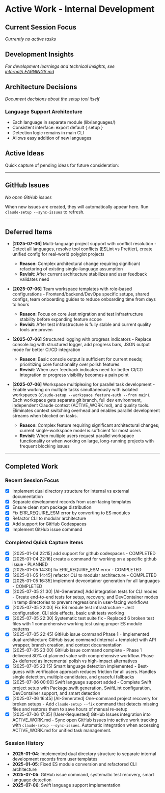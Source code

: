 # Active Work - Internal Development

## Current Session Focus
*Currently no active tasks*

## Development Insights
*For development learnings and technical insights, see [internal/LEARNINGS.md](LEARNINGS.md)*

## Architecture Decisions
*Document decisions about the setup tool itself*

### Language Support Architecture
- Each language in separate module (lib/languages/)
- Consistent interface: export default { setup }
- Detection logic remains in main CLI
- Allows easy addition of new languages

## Active Ideas

Quick capture of pending ideas for future consideration:





---

## GitHub Issues

<!-- GITHUB_ISSUES_START -->
*No open GitHub issues*

When new issues are created, they will automatically appear here. Run `claude-setup --sync-issues` to refresh.
<!-- GITHUB_ISSUES_END -->

---

## Deferred Items

- **[2025-07-06]** Multi-language project support with conflict resolution - Detect all languages, resolve tool conflicts (ESLint vs Prettier), create unified config for real-world polyglot projects
  - **Reason**: Complex architectural change requiring significant refactoring of existing single-language assumption
  - **Revisit**: After current architecture stabilizes and user feedback validates need

- **[2025-07-06]** Team workspace templates with role-based configurations - Frontend/backend/DevOps specific setups, shared configs, team onboarding guides to reduce onboarding time from days to hours
  - **Reason**: Focus on core Jest migration and test infrastructure stability before expanding feature scope
  - **Revisit**: After test infrastructure is fully stable and current quality tools are proven

- **[2025-07-06]** Structured logging with progress indicators - Replace console.log with structured logger, add progress bars, JSON output mode for better CI/CD integration
  - **Reason**: Basic console output is sufficient for current needs; prioritizing core functionality over polish features
  - **Revisit**: When user feedback indicates need for better CI/CD integration or progress visibility becomes a pain point

- **[2025-07-06]** Workspace multiplexing for parallel task development - Enable working on multiple tasks simultaneously with isolated workspaces (`claude-setup --workspace feature-auth --from main`). Each workspace gets separate git branch, full dev environment, independent Claude context (ACTIVE_WORK.md), and quality tools. Eliminates context switching overhead and enables parallel development streams when blocked on tasks.
  - **Reason**: Complex feature requiring significant architectural changes; current single-workspace model is sufficient for most users
  - **Revisit**: When multiple users request parallel workspace functionality or when working on large, long-running projects with frequent blocking issues

---

## Completed Work

### Recent Session Focus
- [x] Implement dual directory structure for internal vs external documentation
- [x] Separate development records from user-facing templates
- [x] Ensure clean npm package distribution
- [x] Fix ERR_REQUIRE_ESM error by converting to ES modules
- [x] Refactor CLI to modular architecture
- [x] Add support for GitHub Codespaces
- [x] Implement GitHub issue command

### Completed Quick Capture Items
- [x] [2025-01-04 22:15] add support for github codespaces - COMPLETED
- [x] [2025-01-04 22:16] create a command for working on a specific github issue - PLANNED
- [x] [2025-01-05 14:30] fix ERR_REQUIRE_ESM error - COMPLETED
- [x] [2025-01-05 14:45] refactor CLI to modular architecture - COMPLETED
- [x] [2025-01-05 16:35] implement devcontainer generation for all languages - COMPLETED
- [x] [2025-07-05 21:30] [AI-Generated] Add integration tests for CLI modes - Create end-to-end tests for setup, recovery, and DevContainer modes in temp directories to prevent regressions in user-facing workflows
- [x] [2025-07-05 22:00] Fix ES module test infrastructure - Jest configuration, CLI side effects, basic unit tests working
- [x] [2025-07-05 22:30] Systematic test suite fix - Replaced 6 broken test files with 1 comprehensive working test using proper ES module patterns
- [x] [2025-07-05 22:45] GitHub issue command Phase 1 - Implemented dual-architecture GitHub issue command (internal + template) with API wrapper, branch creation, and context documentation
- [x] [2025-07-05 23:00] GitHub issue command complete - Phase 1 delivered 80% of planned value with comprehensive workflow. Phase 2+ deferred as incremental polish vs high-impact alternatives
- [x] [2025-07-05 23:15] Smart language detection implemented - Best-guess with verification approach reduces friction for all users. Handles single detection, multiple candidates, and graceful fallbacks
- [x] [2025-07-06 00:00] Swift language support added - Complete Swift project setup with Package.swift generation, SwiftLint configuration, DevContainer support, and smart detection
- [x] [2025-07-06 16:45] [AI-Generated] One-command project recovery for broken setups - Add `claude-setup --fix` command that detects missing files and restores them to save hours of manual re-setup
- [x] [2025-07-06 17:35] [User-Requested] GitHub Issues integration into ACTIVE_WORK.md - Sync open GitHub issues into active work tracking with `claude-setup --sync-issues`. Automatic integration when accessing ACTIVE_WORK.md for unified task management.

### Session History
- **2025-01-04**: Implemented dual directory structure to separate internal development records from user templates
- **2025-01-05**: Fixed ES module conversion and refactored CLI architecture
- **2025-07-05**: GitHub issue command, systematic test recovery, smart language detection
- **2025-07-06**: Swift language support implementation
